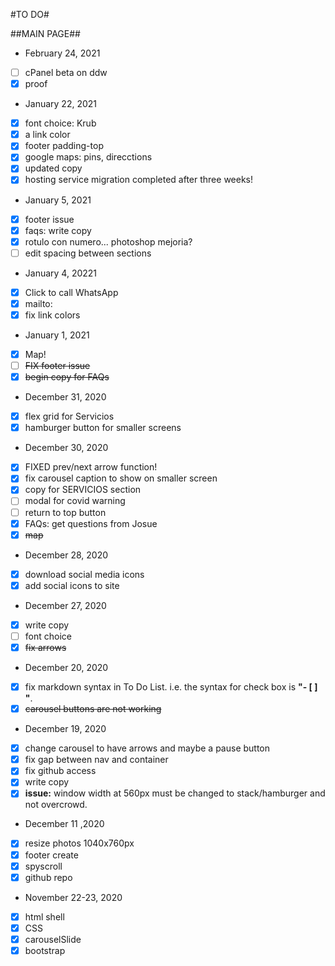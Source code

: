 #TO DO#

##MAIN PAGE##
* February 24, 2021
- [ ] cPanel beta on ddw
- [x] proof

* January 22, 2021
- [x] font choice: Krub
- [x] a link color
- [x] footer padding-top
- [x] google maps: pins, direcctions
- [x] updated copy
- [x] hosting service migration completed after three weeks!

* January 5, 2021
- [x] footer issue
- [x] faqs: write copy
- [x] rotulo con numero... photoshop mejoria?
- [ ] edit spacing between sections
* January 4, 20221
- [x] Click to call WhatsApp
- [x] mailto:
- [x] fix link colors
* January 1, 2021
- [x] Map!
- [ ] <del>FIX footer issue</del>
- [x] <del>begin copy for FAQs</del>
* December 31, 2020
- [x] flex grid for Servicios
- [x] hamburger button for smaller screens
* December 30, 2020
- [x] FIXED prev/next arrow function!
- [x] fix carousel caption to show on smaller screen
- [x] copy for SERVICIOS section
- [ ] modal for covid warning
- [ ] return to top button
- [x] FAQs: get questions from Josue
- [x] <del>map</del>
* December 28, 2020
- [x] download social media icons
- [x] add social icons to site
* December 27, 2020
- [x] write copy
- [ ] font choice
- [x] <del>fix arrows</del>
* December 20, 2020
- [x] fix markdown syntax in To Do List.  i.e. the syntax for check box is **"- [ ] "**.
- [x] <del>carousel buttons are not working</del>
* December 19, 2020
- [x] change carousel to have arrows and maybe a pause button
- [x] fix gap between nav and container
- [x] fix github access
- [x] write copy
- [x] **issue:** window width at 560px must be changed to stack/hamburger and not overcrowd.   
* December 11 ,2020
- [x] resize photos 1040x760px
- [x] footer create
- [x] spyscroll
- [x] github repo
* November 22-23, 2020
- [x] html shell
- [x] CSS
- [x] carouselSlide
- [x] bootstrap
